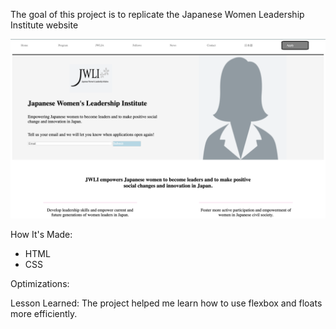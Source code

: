The goal of this project is to replicate the Japanese Women Leadership Institute website

<img src="JWLI.png">

How It's Made:
<ul>
<li>HTML</li>
<li>CSS</li>
</ul>

Optimizations:

Lesson Learned: The project helped me learn how to use flexbox and floats more efficiently.